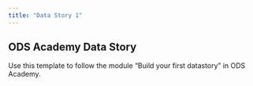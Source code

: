 ```yaml
---
title: "Data Story 1"
---
```



## ODS Academy Data Story

Use this template to follow the module “Build your first datastory” in ODS Academy.